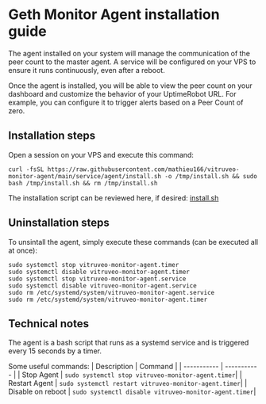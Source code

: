 # Geth Monitor Agent installation guide
The agent installed on your system will manage the communication of the peer count to the master agent. A service will be configured on your VPS to ensure it runs continuously, even after a reboot.

Once the agent is installed, you will be able to view the peer count on your dashboard and customize the behavior of your UptimeRobot URL. For example, you can configure it to trigger alerts based on a Peer Count of zero.

## Installation steps
Open a session on your VPS and execute this command:
```shell
curl -fsSL https://raw.githubusercontent.com/mathieu166/vitruveo-monitor-agent/main/service/agent/install.sh -o /tmp/install.sh && sudo bash /tmp/install.sh && rm /tmp/install.sh
```
The installation script can be reviewed here, if desired: 
[install.sh](https://raw.githubusercontent.com/mathieu166/vitruveo-monitor-agent/main/service/agent/install.sh)

## Uninstallation steps
To unsintall the agent, simply execute these commands (can be executed all at once):
```shell
sudo systemctl stop vitruveo-monitor-agent.timer
sudo systemctl disable vitruveo-monitor-agent.timer
sudo systemctl stop vitruveo-monitor-agent.service
sudo systemctl disable vitruveo-monitor-agent.service
sudo rm /etc/systemd/system/vitruveo-monitor-agent.service
sudo rm /etc/systemd/system/vitruveo-monitor-agent.timer
```
## Technical notes
The agent is a bash script that runs as a systemd service and is triggered every 15 seconds by a timer.

Some useful commands:
| Description | Command |
| ----------- | ----------- |
| Stop Agent | ```sudo systemctl stop vitruveo-monitor-agent.timer```|
| Restart Agent | ```sudo systemctl restart vitruveo-monitor-agent.timer```|
| Disable on reboot | ```sudo systemctl disable vitruveo-monitor-agent.timer```|